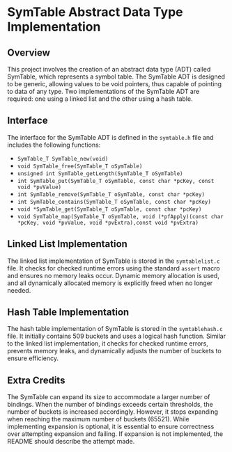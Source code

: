 # SymTable Abstract Data Type Implementation

## Overview
This project involves the creation of an abstract data type (ADT) called SymTable, which represents a symbol table. The SymTable ADT is designed to be generic, allowing values to be void pointers, thus capable of pointing to data of any type. Two implementations of the SymTable ADT are required: one using a linked list and the other using a hash table.

## Interface
The interface for the SymTable ADT is defined in the `symtable.h` file and includes the following functions:
- `SymTable_T SymTable_new(void)`
- `void SymTable_free(SymTable_T oSymTable)`
- `unsigned int SymTable_getLength(SymTable_T oSymTable)`
- `int SymTable_put(SymTable_T oSymTable, const char *pcKey, const void *pvValue)`
- `int SymTable_remove(SymTable_T oSymTable, const char *pcKey)`
- `int SymTable_contains(SymTable_T oSymTable, const char *pcKey)`
- `void *SymTable_get(SymTable_T oSymTable, const char *pcKey)`
- `void SymTable_map(SymTable_T oSymTable, void (*pfApply)(const char *pcKey, void *pvValue, void *pvExtra),const void *pvExtra)`

## Linked List Implementation
The linked list implementation of SymTable is stored in the `symtablelist.c` file. It checks for checked runtime errors using the standard `assert` macro and ensures no memory leaks occur. Dynamic memory allocation is used, and all dynamically allocated memory is explicitly freed when no longer needed.

## Hash Table Implementation
The hash table implementation of SymTable is stored in the `symtablehash.c` file. It initially contains 509 buckets and uses a logical hash function. Similar to the linked list implementation, it checks for checked runtime errors, prevents memory leaks, and dynamically adjusts the number of buckets to ensure efficiency.

## Extra Credits
The SymTable can expand its size to accommodate a larger number of bindings. When the number of bindings exceeds certain thresholds, the number of buckets is increased accordingly. However, it stops expanding when reaching the maximum number of buckets (65521). While implementing expansion is optional, it is essential to ensure correctness over attempting expansion and failing. If expansion is not implemented, the README should describe the attempt made.


